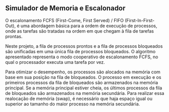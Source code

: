 ## Simulador de Memoria e Escalonador

O escalonamento FCFS (First-Come, First Served) / FIFO (First-In-First-Out), é uma abordagem básica para a ordem de execução de processos, onde as tarefas são tratadas na ordem em que chegam à fila de tarefas prontas.

Neste projeto, a fila de processos prontos e a fila de processos bloqueados são unificadas em uma única fila de processos bloqueados. O algoritmo apresentado representa o modo cooperativo de escalonamento FCFS, no qual o processador executa uma tarefa por vez.

Para otimizar o desempenho, os processos são alocados na memória com base em sua posição na fila de bloqueados. O processo em execução e os primeiros processos da fila de bloqueados são armazenados na memória principal. Se a memória principal estiver cheia, os últimos processos da fila de bloqueados são armazenados na memória secundária. Para realizar essa realocação de memória (swap), é necessário que haja espaço igual ou superior ao tamanho do maior processo na memória secundária.
